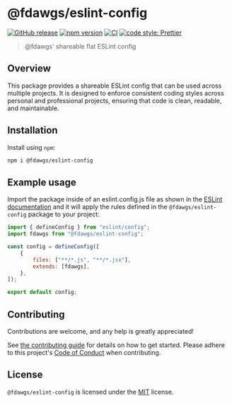 # @fdawgs/eslint-config

[![GitHub release](https://img.shields.io/github/release/Fdawgs/eslint-config.svg)](https://github.com/Fdawgs/eslint-config/releases/latest/)
[![npm version](https://img.shields.io/npm/v/@fdawgs/eslint-config)](https://npmjs.com/package/@fdawgs/eslint-config)
[![CI](https://github.com/Fdawgs/eslint-config/actions/workflows/ci.yml/badge.svg?branch=main)](https://github.com/Fdawgs/eslint-config/actions/workflows/ci.yml)
[![code style: Prettier](https://img.shields.io/badge/code_style-prettier-ff69b4.svg?style=flat)](https://github.com/prettier/prettier)

> @fdawgs' shareable flat ESLint config

## Overview

This package provides a shareable ESLint config that can be used across multiple projects. It is designed to enforce consistent coding styles across personal and professional projects, ensuring that code is clean, readable, and maintainable.

## Installation

Install using `npm`:

```bash
npm i @fdawgs/eslint-config
```

## Example usage

Import the package inside of an eslint.config.js file as shown in the [ESLint documentation](https://eslint.org/docs/latest/extend/shareable-configs#using-a-shareable-config) and it will apply the rules defined in the `@fdawgs/eslint-config` package to your project:

```js
import { defineConfig } from "eslint/config";
import fdawgs from "@fdawgs/eslint-config";

const config = defineConfig([
	{
		files: ["**/*.js", "**/*.jsx"],
		extends: [fdawgs],
	},
]);

export default config;
```

## Contributing

Contributions are welcome, and any help is greatly appreciated!

See [the contributing guide](https://github.com/Fdawgs/.github/blob/main/CONTRIBUTING.md) for details on how to get started.
Please adhere to this project's [Code of Conduct](https://github.com/Fdawgs/.github/blob/main/CODE_OF_CONDUCT.md) when contributing.

## License

`@fdawgs/eslint-config` is licensed under the [MIT](./LICENSE) license.
